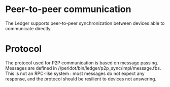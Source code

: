 # Peer-to-peer communication

The Ledger supports peer-to-peer synchronization between devices able to communicate directly.

# Protocol
The protocol used for P2P communication is based on message passing. Messages
are defined in //peridot/bin/ledger/p2p_sync/impl/message.fbs. This is not an
RPC-like system : most messages do not expect any response, and the protocol
should be resilient to devices not answering.
